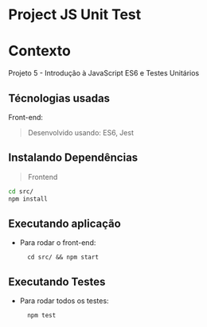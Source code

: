 # Project JS Unit Test

# Contexto
Projeto 5 - Introdução à JavaScript ES6 e Testes Unitários

## Técnologias usadas

Front-end:
> Desenvolvido usando:  ES6, Jest

## Instalando Dependências

> Frontend
```bash
cd src/
npm install
``` 
## Executando aplicação

* Para rodar o front-end:

  ```
    cd src/ && npm start
  ```
## Executando Testes

* Para rodar todos os testes:

  ```
    npm test
  ```